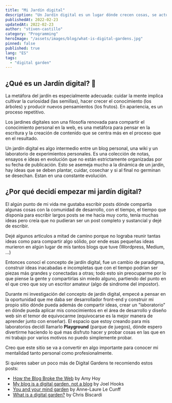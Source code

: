 ```yaml
---
title: "Mi Jardín digital"
description: "Un Jardín digital es un lugar dónde crecen cosas, se actualiza constantemente y se puede compartir con otros usuarios."
publishedAt: 2022-02-23
updatedAt: 2022-02-23
author: "stiven-castillo"
category: "Programming"
heroImage: "/assets/images/blog/what-is-digital-gardens.jpg"
pinned: false
published: true
lang: "ES"
tags:
  - "digital garden"
---
```


## ¿Qué es un Jardín digital? 🌱

La metáfora del jardín es especialmente adecuada: cuidar la mente implica cultivar la curiosidad (las semillas), hacer crecer el conocimiento
(los árboles) y producir nuevos pensamientos (los frutos). En apariencia, es un proceso repetitivo.

Los jardines digitales son una filosofía renovada para compartir el conocimiento personal en la web, es una metáfora para
pensar en la escritura y la creación de contenido que se centra más en el proceso que en el resultado.

Un jardín digital es algo intermedio entre un blog personal, una wiki y un laboratorio de experimientos personales.
Es una colección de notas, ensayos e ideas en evolución que no están estrictamente organizadas por su fecha de publicación. Esto se asemeja
mucho a la dinámica de un jardín, hay ideas que se deben plantar, cuidar, cosechar y si al final no germinan se desechan. Estan en
una constante evolución.

## ¿Por qué decidí empezar mi jardín digital?

El algún punto de mi vida me gustaba escribir posts dónde compartía algunas cosas con la comunidad de desarrollo, con el tiempo, el tiempo
que disponía para escribir largos posts se me hacía muy corto, tenía muchas ideas pero creía que no pudieran ser un post completo y sustancial
y dejé de escribir.

Dejé algunos articulos a mitad de camino porque no lograba reunir tantas ideas como para compartir algo sólido, por ende esas pequeñas
ideas murieron en algún lugar de mis tantos blogs que tuve (Wordpress, Medium, ...)

Entonces conocí el concepto de jardín digital, fue un cambio de paradigma, construir ideas inacabadas e incompletas que con el tiempo
podrían ser piezas más grandes y conectadas a otras; todo esto sin preocuparme por lo que piense la gente y compartirlas sin miedo alguno,
partiendo del punto en el que creo que soy un escritor amateur (algo de sindrome del impostor).

Durante mi investigación del concepto de jardín digital, empecé a pensar en la oportunidad que me daba ser desarrollador front-end
y construir mi propio sitio dónde pueda además de compartir ideas, crear un "laboratorio" en dónde pueda aplicar mis conocimientos
en el área de desarrollo y diseño web sin el temor de equivocarme (equivocarse es la mejor manera de aprender junto con enseñar).
El espacio que estoy creando para mis laboratorios decidí llamarlo **Playground** (parque de juegos), dónde espero divertirme haciendo
lo qué mas disfruto hacer y probar cosas en las que en mi trabajo por varios motivos no puedo simplemente probar.

Creo que este sitio se va a convertir en algo importante para conocer mi mentalidad tanto personal como profesionalmente.

Si quieres saber un poco más de Digital Gardens te recomiendo estos posts:

- [How the Blog Broke the Web](https://stackingthebricks.com/how-blogs-broke-the-web/) by Amy Hoy
- [My blog is a digital garden, not a blog](https://joelhooks.com/digital-garden) by Joel Hooks
- [You and your mind garden](https://nesslabs.com/mind-garden) by Anne-Laure Le Cunff
- [What is a digital garden?](https://www.christopherbiscardi.com/what-is-a-digital-garden) by Chris Biscardi
